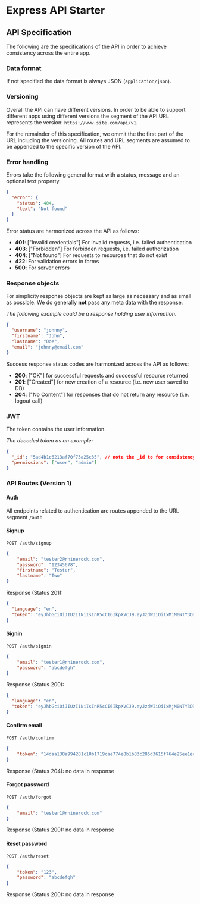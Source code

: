 # Express API Starter

## API Specification

The following are the specifications of the API in order to achieve consistency across the entire app.

### Data format

If not specified the data format is always JSON (`application/json`).

### Versioning

Overall the API can have different versions. In order to be able to support different apps using different versions the segment of the API URL represents the version: `https://www.site.com/api/v1`.

For the remainder of this specification, we ommit the the first part of the URL including the versioning. All routes and URL segments are assumed to be appended to the specific version of the API.

### Error handling

Errors take the following general format with a status, message and an optional text property.

```json
{
  "error": {
    "status": 404,
    "text": "Not found"
  }
}
```
Error status are harmonized across the API as follows:

- **401**: ["Invalid credentials"] For invalid requests, i.e. failed authentication
- **403**: ["Forbidden"] For forbidden requests, i.e. failed authorization
- **404**: ["Not found"] For requests to resources that do not exist
- **422**: For validation errors in forms
- **500**: For server errors

### Response objects

For simplicity response objects are kept as large as necessary and as small as possible. We do generally **not** pass any meta data with the response.

*The following example could be a response holding user information.*
```json 
{
  "username": "johnny",
  "firstname": "John",
  "lastname": "Doe",
  "email": "johnny@email.com"
}
```
Success response status codes are harmonized across the API as follows:

- **200**: ["OK"] for successful requests and successful resource returned
- **201**: ["Created"] for new creation of a resource (i.e. new user saved to DB)
- **204**: ["No Content"] for responses that do not return any resource (i.e. logout call)

### JWT

The token contains the user information.

*The decoded token as an example:*
```json
{
  "_id": "5ad4b1c6213af70f73a25c35", // note the _id to for consistency with MongoDB
  "permissions": ["user", "admin"]
}
```

### API Routes (Version 1)

#### Auth

All endpoints related to authentication are routes appended to the URL segment `/auth`.

#### Signup

`POST /auth/signup`
```json
{
	"email": "tester2@rhinerock.com",
	"password": "12345678",
	"firstname": "Tester",
	"lastname": "Two"
}
```
Response (Status 201):
```json
{
  "language": "en",
  "token": "eyJhbGciOiJIUzI1NiIsInR5cCI6IkpXVCJ9.eyJzdWIiOiIxMjM0NTY3ODkwIiwibmFtZSI6IkpvaG4gRG9lIiwiaWF0IjoxNTE2MjM5MDIyfQ.XbPfbIHMI6arZ3Y922BhjWgQzWXcXNrz0ogtVhfEd2o"
}
```

#### Signin

`POST /auth/signin`
```json
{
	"email": "tester1@rhinerock.com",
	"password": "abcdefgh"
}
```
Response (Status 200):
```json
{
  "language": "en",
  "token": "eyJhbGciOiJIUzI1NiIsInR5cCI6IkpXVCJ9.eyJzdWIiOiIxMjM0NTY3ODkwIiwibmFtZSI6IkpvaG4gRG9lIiwiaWF0IjoxNTE2MjM5MDIyfQ.XbPfbIHMI6arZ3Y922BhjWgQzWXcXNrz0ogtVhfEd2o"
}
```

#### Confirm email

`POST /auth/confirm`
```json
{
	"token": "14daa138a994281c10b1719cae774e8b1b83c285d3615f764e25ee1ec8d322c7d9fbf924"
}
```
Response (Status 204): no data in response

#### Forgot password

`POST /auth/forgot`
```json
{
	"email": "tester1@rhinerock.com"
}
```
Response (Status 200): no data in response

#### Reset password

`POST /auth/reset`
```json
{
	"token": "123",
	"password": "abcdefgh"
}
```
Response (Status 200): no data in response
